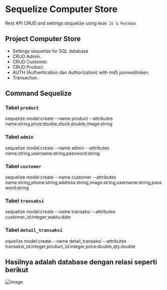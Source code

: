 # Sequelize Computer Store
Rest API CRUD and settings sequelize using `Node Js & Postman`


## Project Computer Store
<ul>
  <li>Settings sequelize for SQL database</li>
  <li>CRUD Admin.</li>
  <li>CRUD Customer.</li>
  <li>CRUD Product.</li>
  <li>AUTH (Authentication dan Authorization) with md5 jsonwebtoken.</li>
  <li>Transaction.</li>
</ul>

## Command Sequelize
### Tabel `product`
sequelize model:create --name product --attributes name:string,price:double,stock:double,image:string

### Tabel `admin`
sequelize model:create --name admin --attributes name:string,username:string,password:string

### Tabel `customer` 
sequelize model:create --name customer --attributes name:string,phone:string,address:string,image:string,username:string,password:string

### Tabel `transaksi`
sequelize model:create --name transaksi --attributes customer_id:integer,waktu:date

### Tabel `detail_transaksi`
equelize model:create --name detail_transaksi --attributes transaksi_id:integer,product_id:integer,price:double,qty:double


## Hasilnya adalah database dengan relasi seperti berikut

![image](https://user-images.githubusercontent.com/87308406/156081931-56acf1c6-d29b-4f9d-98a2-928c3ebeb162.png)
